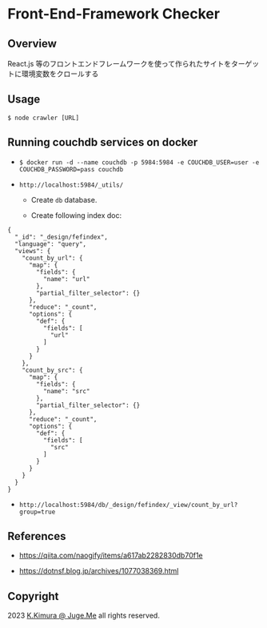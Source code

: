 # Front-End-Framework Checker

## Overview

React.js 等のフロントエンドフレームワークを使って作られたサイトをターゲットに環境変数をクロールする


## Usage

`$ node crawler [URL]`


## Running couchdb services on docker

- `$ docker run -d --name couchdb -p 5984:5984 -e COUCHDB_USER=user -e COUCHDB_PASSWORD=pass couchdb`

- `http://localhost:5984/_utils/`

  - Create `db` database.

  - Create following index doc:

```
{
  "_id": "_design/fefindex",
  "language": "query",
  "views": {
    "count_by_url": {
      "map": {
        "fields": {
          "name": "url"
        },
        "partial_filter_selector": {}
      },
      "reduce": "_count",
      "options": {
        "def": {
          "fields": [
            "url"
          ]
        }
      }
    },
    "count_by_src": {
      "map": {
        "fields": {
          "name": "src"
        },
        "partial_filter_selector": {}
      },
      "reduce": "_count",
      "options": {
        "def": {
          "fields": [
            "src"
          ]
        }
      }
    }
  }
}
```

  - `http://localhost:5984/db/_design/fefindex/_view/count_by_url?group=true`


## References

- https://qiita.com/naogify/items/a617ab2282830db70f1e

- https://dotnsf.blog.jp/archives/1077038369.html


## Copyright

2023 [K.Kimura @ Juge.Me](https://github.com/dotnsf) all rights reserved.

